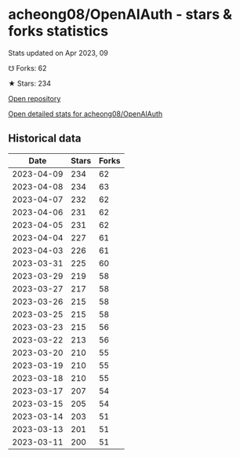 # acheong08/OpenAIAuth - stars & forks statistics

Stats updated on Apr 2023, 09

☋ Forks: 62

★ Stars: 234

[Open repository](https://github.com/acheong08/OpenAIAuth)

[Open detailed stats for acheong08/OpenAIAuth](https://reviewgithub.com/rep/acheong08/OpenAIAuth)

## Historical data
| Date | Stars | Forks |
|------|-------|-------|
| 2023-04-09 | 234 | 62 | 
| 2023-04-08 | 234 | 63 | 
| 2023-04-07 | 232 | 62 | 
| 2023-04-06 | 231 | 62 | 
| 2023-04-05 | 231 | 62 | 
| 2023-04-04 | 227 | 61 | 
| 2023-04-03 | 226 | 61 | 
| 2023-03-31 | 225 | 60 | 
| 2023-03-29 | 219 | 58 | 
| 2023-03-27 | 217 | 58 | 
| 2023-03-26 | 215 | 58 | 
| 2023-03-25 | 215 | 58 | 
| 2023-03-23 | 215 | 56 | 
| 2023-03-22 | 213 | 56 | 
| 2023-03-20 | 210 | 55 | 
| 2023-03-19 | 210 | 55 | 
| 2023-03-18 | 210 | 55 | 
| 2023-03-17 | 207 | 54 | 
| 2023-03-15 | 205 | 54 | 
| 2023-03-14 | 203 | 51 | 
| 2023-03-13 | 201 | 51 | 
| 2023-03-11 | 200 | 51 | 

